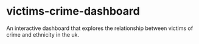 # victims-crime-dashboard
An interactive dashboard that explores the relationship between victims of crime and ethnicity in the uk. 

